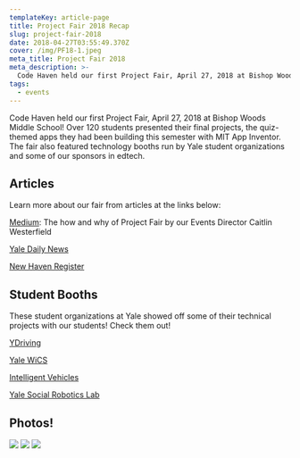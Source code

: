 ```yaml
---
templateKey: article-page
title: Project Fair 2018 Recap
slug: project-fair-2018
date: 2018-04-27T03:55:49.370Z
cover: /img/PF18-1.jpeg
meta_title: Project Fair 2018
meta_description: >-
  Code Haven held our first Project Fair, April 27, 2018 at Bishop Woods Middle School! Over 120 students presented their final projects, the quiz-themed apps they had been building this semester with MIT App Inventor. The fair also featured technology booths run by Yale student organizations and some of our sponsors in edtech.
tags:
  - events
---
```


Code Haven held our first Project Fair, April 27, 2018 at Bishop Woods Middle School! Over 120 students presented their final projects, the quiz-themed apps they had been building this semester with MIT App Inventor. The fair also featured technology booths run by Yale student organizations and some of our sponsors in edtech.

## Articles

Learn more about our fair from articles at the links below:

[Medium](https://medium.com/code-haven/how-middle-schoolers-became-app-developers-code-haven-project-fair-2018-1c5432b49c37): The how and why of Project Fair by our Events Director Caitlin Westerfield

[Yale Daily News](https://yaledailynews.com/blog/2018/04/27/code-haven-plans-annual-student-fair/)

[New Haven Register](https://www.nhregister.com/news/article/Students-find-a-common-language-with-computer-12873213.php)


## Student Booths

These student organizations at Yale showed off some of their technical projects with our students! Check them out!

[YDriving](https://www.youtube.com/watch?v=D5sTqxqb3wQ&feature=youtu.be)

[Yale WiCS](http://yalewics.com/)

[Intelligent Vehicles](https://www.facebook.com/yaleinve/)

[Yale Social Robotics Lab](https://scazlab.yale.edu/)

## Photos!

![](/img/PF18-2.jpeg)
![](/img/PF18-3.jpeg)
![](/img/PF18-4.jpeg)